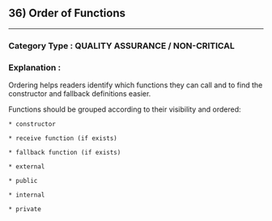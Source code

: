 ## 36) Order of Functions


---

### **Category Type** : QUALITY ASSURANCE / NON-CRITICAL


### **Explanation** : 


Ordering helps readers identify which functions they can call and to find the constructor and fallback definitions easier.


Functions should be grouped according to their visibility and ordered:

	* constructor

	* receive function (if exists)

	* fallback function (if exists)

	* external

	* public

	* internal

	* private


